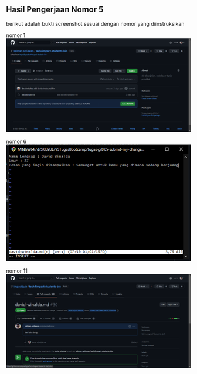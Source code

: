 ## Hasil Pengerjaan Nomor 5
berikut adalah bukti screenshot sesuai dengan nomor yang diinstruksikan

nomor 1
![screenshot](https://github.com/salman-setiawan/tugas-git/blob/main/05-submit-my-changes/1.png)

nomor 6
![screenshot](https://github.com/salman-setiawan/tugas-git/blob/main/05-submit-my-changes/6.png)

nomor 11
![screenshot](https://github.com/salman-setiawan/tugas-git/blob/main/05-submit-my-changes/11.png)
